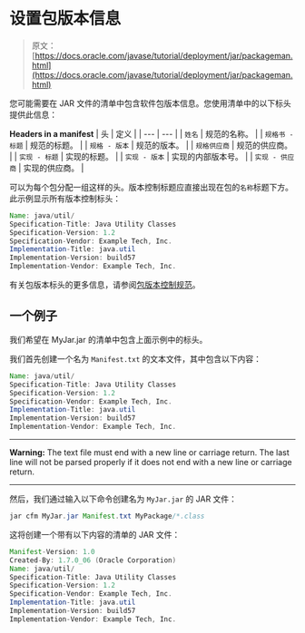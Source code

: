 # 设置包版本信息

> 原文： [https://docs.oracle.com/javase/tutorial/deployment/jar/packageman.html](https://docs.oracle.com/javase/tutorial/deployment/jar/packageman.html)

您可能需要在 JAR 文件的清单中包含软件包版本信息。您使用清单中的以下标头提供此信息：

**Headers in a manifest**
| 头 | 定义 |
| --- | --- |
| `姓名` | 规范的名称。 |
| `规格书 - 标题` | 规范的标题。 |
| `规格 - 版本` | 规范的版本。 |
| `规格供应商` | 规范的供应商。 |
| `实现 - 标题` | 实现的标题。 |
| `实现 - 版本` | 实现的内部版本号。 |
| `实现 - 供应商` | 实现的供应商。 |

可以为每个包分配一组这样的头。版本控制标题应直接出现在包的`名称`标题下方。此示例显示所有版本控制标头：

```java
Name: java/util/
Specification-Title: Java Utility Classes
Specification-Version: 1.2
Specification-Vendor: Example Tech, Inc.
Implementation-Title: java.util
Implementation-Version: build57
Implementation-Vendor: Example Tech, Inc.

```

有关包版本标头的更多信息，请参阅[包版本控制规范](https://docs.oracle.com/javase/8/docs/technotes/guides/versioning/spec/versioning2.html#wp89936)。

## 一个例子

我们希望在 MyJar.jar 的清单中包含上面示例中的标头。

我们首先创建一个名为 `Manifest.txt` 的文本文件，其中包含以下内容：

```java
Name: java/util/
Specification-Title: Java Utility Classes
Specification-Version: 1.2
Specification-Vendor: Example Tech, Inc.
Implementation-Title: java.util 
Implementation-Version: build57
Implementation-Vendor: Example Tech, Inc.

```

* * *

**Warning:** The text file must end with a new line or carriage return. The last line will not be parsed properly if it does not end with a new line or carriage return.

* * *

然后，我们通过输入以下命令创建名为 `MyJar.jar` 的 JAR 文件：

```java
jar cfm MyJar.jar Manifest.txt MyPackage/*.class

```

这将创建一个带有以下内容的清单的 JAR 文件：

```java
Manifest-Version: 1.0
Created-By: 1.7.0_06 (Oracle Corporation)
Name: java/util/
Specification-Title: Java Utility Classes
Specification-Version: 1.2
Specification-Vendor: Example Tech, Inc.
Implementation-Title: java.util 
Implementation-Version: build57
Implementation-Vendor: Example Tech, Inc.

```